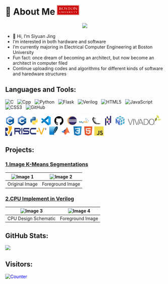 # 💫 About Me  <img src="https://github.com/ChingSsuyuan/Siyuan_Project/blob/caa15478b037eb1360b510558a7aaf6d19cb2d13/pictures%20for%20profile/Boston_University_wordmark.svg.png" alt="BU Logo" width="70" height="30"/>

<p align="center">
  <a href="https://github.com/ChingSsuyuan/readme-typing-svg">
    <img src="https://readme-typing-svg.demolab.com/?lines=SIYUAN%20JING%20;MASTER%20OF%20SCIENCE%20IN;ELECTRICAL%20AND%20COMPUTER%20ENGINEERING;AT BOSTON%20UNIVERSITY&center=true&width=800&height=40&color=81D8CF&vCenter=true&pause=600&size=32" />
  </a>
</p>

- 👋 Hi, I’m Siyuan Jing
- I’m interested in both hardware and software
- I’m currently majoring in Electrical Computer Engineering at Boston University
- Fun fact: once dream of becoming an architect, but now become an architect in computer filed
- Continue uploading codes and algorithms for different kinds of software and haredware structures

## Languages and Tools:
  ![C](https://img.shields.io/badge/-C-black?logo=c&style=social)&nbsp;&nbsp;
  ![Cpp](https://img.shields.io/badge/-Cpp-black?logo=c%2B%2B&style=social)&nbsp;&nbsp;
  ![Python](https://img.shields.io/badge/-Python-black?logo=Python&style=social)&nbsp;&nbsp;
  ![Flask](https://img.shields.io/badge/-Flask-yellow?logo=Flask&style=social)&nbsp;&nbsp;
  ![Verilog](https://img.shields.io/badge/-Verilog-yellow?logo=V&style=social)&nbsp;&nbsp;
![HTML5](https://img.shields.io/badge/-HTML5-black?logo=html5&style=social)&nbsp;&nbsp;
![JavaScript](https://img.shields.io/badge/-JavaScript-black?logo=javascript&style=social)&nbsp;&nbsp;
![CSS3](https://img.shields.io/badge/-CSS3-black?logo=css3&style=social)&nbsp;&nbsp;
![GitHub](https://img.shields.io/badge/-GitHub-black?logo=github&style=social)&nbsp;&nbsp;

<img src="https://raw.githubusercontent.com/devicons/devicon/master/icons/c/c-original.svg" alt="C" width="30" height="30" />&nbsp;
<img src="https://raw.githubusercontent.com/devicons/devicon/master/icons/cplusplus/cplusplus-original.svg" alt="C++" width="30" height="30" />&nbsp;
<img src="https://raw.githubusercontent.com/devicons/devicon/master/icons/python/python-original.svg" alt="Python" width="30" height="30" />&nbsp;
<img src="https://raw.githubusercontent.com/devicons/devicon/1119b9f84c0290e0f0b38982099a2bd027a48bf1/icons/vscode/vscode-original.svg" alt="VSCode" width="30" height="30"/> &nbsp;
<img src= "https://github.com/ChingSsuyuan/Siyuan_Project/blob/caa15478b037eb1360b510558a7aaf6d19cb2d13/pictures%20for%20profile/GitHub_Invertocat_Logo.svg.png" alt="Github" width="30" height="30"/> &nbsp; 
<img src="https://raw.githubusercontent.com/devicons/devicon/master/icons/eclipse/eclipse-original.svg" alt="Eclipse" width="30" height="30" />&nbsp;
<img src="https://raw.githubusercontent.com/devicons/devicon/master/icons/mysql/mysql-original-wordmark.svg" alt="mysql" width="30" height="30" />&nbsp;
<img src="https://raw.githubusercontent.com/devicons/devicon/master/icons/flask/flask-original.svg" alt="javascript" width="30" height="30" />&nbsp;
<img src="https://raw.githubusercontent.com/devicons/devicon/master/icons/pandas/pandas-original.svg" alt="MATLAB" width="30" height="30" />&nbsp;
<img src="https://raw.githubusercontent.com/devicons/devicon/master/icons/numpy/numpy-original.svg" alt="NumPy" width="30" height="30" />&nbsp;
<img src="https://github.com/ChingSsuyuan/Siyuan_Project/blob/caa15478b037eb1360b510558a7aaf6d19cb2d13/pictures%20for%20profile/XilinxVivado_Logo.jpg" alt="Vivado Logo" width="110" height="35"/>&nbsp;
<img src="https://github.com/ChingSsuyuan/Siyuan_Project/blob/caa15478b037eb1360b510558a7aaf6d19cb2d13/pictures%20for%20profile/RISC-V-logo.svg.png" alt="RISC Logo" width="130" height="30"/>&nbsp;
<img src="https://raw.githubusercontent.com/devicons/devicon/master/icons/sqlite/sqlite-original.svg" alt="SQLite" width="30" height="30" />&nbsp;
<img src="https://raw.githubusercontent.com/devicons/devicon/master/icons/matlab/matlab-original.svg" alt="MATLAB" width="30" height="30" />&nbsp;
<img src="https://raw.githubusercontent.com/devicons/devicon/master/icons/css3/css3-original.svg" alt="CSS" width="30" height="30" />
<img src="https://raw.githubusercontent.com/devicons/devicon/master/icons/html5/html5-original.svg" alt="HTML" width="30" height="30" />
<img src="https://raw.githubusercontent.com/devicons/devicon/master/icons/javascript/javascript-original.svg" alt="javascript" width="30" height="30" />&nbsp;


## Projects: 
### [1.Image K-Means Segmentations](https://github.com/ChingSsuyuan/Image-Segmentation-By-Network-Flow.git)
| ![Image 1](https://github.com/ChingSsuyuan/Image-Segmentation-By-Network-Flow/blob/b333afd9b6092247a9e6ac07b607b17b734dc898/Pictures/1920*1440.png) | ![Image 2](https://github.com/ChingSsuyuan/Image-Segmentation-By-Network-Flow/blob/b333afd9b6092247a9e6ac07b607b17b734dc898/Pictures/1.png) | 
|------------------------|------------------------|
 Original Image   | Foreground Image    |
### [2.CPU Implement in Verilog](https://github.com/ChingSsuyuan/CPU_Implement_Verilog.git)
| ![Image 3]( https://github.com/ChingSsuyuan/CPU_Implement_Verilog/blob/824c368b2396667f14397a4a7d7e41988461efb3/Design%20Schematics/CPU1.png) | ![Image 4](https://github.com/ChingSsuyuan/Image-Segmentation-By-Network-Flow/blob/b333afd9b6092247a9e6ac07b607b17b734dc898/Pictures/1.png) | 
|------------------------|------------------------|
| CPU Design Schematic  | Foreground Image    |

## GitHub Stats:

<div align="left">
<img src="https://github-readme-stats.vercel.app/api/top-langs/?username=ChingSsuyuan&theme=shadow_blue&layout=compact"width="45%"/> 
</div>  

## Visitors:
<div style="color: blue;">
    <img src="https://profile-counter.glitch.me/ChingSsuyuan/count.svg" alt="Counter" />
</div>

